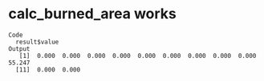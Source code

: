# calc_burned_area works

    Code
      result$value
    Output
       [1]  0.000  0.000  0.000  0.000  0.000  0.000  0.000  0.000  0.000 55.247
      [11]  0.000  0.000

